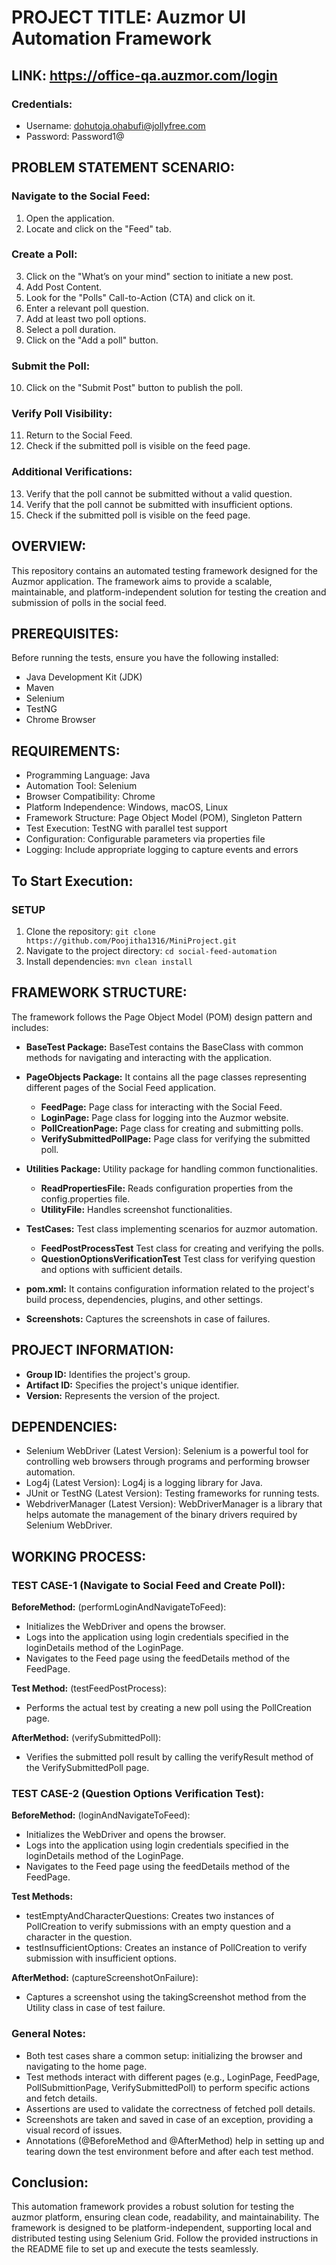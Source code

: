 # PROJECT TITLE: Auzmor UI Automation Framework

## LINK: https://office-qa.auzmor.com/login


### Credentials:
- Username: dohutoja.ohabufi@jollyfree.com
- Password: Password1@

## PROBLEM STATEMENT SCENARIO:

### Navigate to the Social Feed:
1. Open the application.
2. Locate and click on the "Feed" tab.

### Create a Poll:
3. Click on the "What’s on your mind" section to initiate a new post.
4. Add Post Content.
5. Look for the "Polls" Call-to-Action (CTA) and click on it.
6. Enter a relevant poll question.
7. Add at least two poll options.
8. Select a poll duration.
9. Click on the "Add a poll" button.

### Submit the Poll:
10. Click on the "Submit Post" button to publish the poll.

### Verify Poll Visibility:
11. Return to the Social Feed.
12. Check if the submitted poll is visible on the feed page.

### Additional Verifications:
13. Verify that the poll cannot be submitted without a valid question.
14. Verify that the poll cannot be submitted with insufficient options.
15. Check if the submitted poll is visible on the feed page.


## OVERVIEW:

This repository contains an automated testing framework designed for the Auzmor application. The framework aims to provide a scalable, maintainable, and platform-independent solution for testing the creation and submission of polls in the social feed.

## PREREQUISITES:

Before running the tests, ensure you have the following installed:

- Java Development Kit (JDK)
- Maven
- Selenium
- TestNG
- Chrome Browser

## REQUIREMENTS:

- Programming Language: Java
- Automation Tool: Selenium
- Browser Compatibility: Chrome
- Platform Independence: Windows, macOS, Linux
- Framework Structure: Page Object Model (POM), Singleton Pattern
- Test Execution: TestNG with parallel test support
- Configuration: Configurable parameters via properties file
- Logging: Include appropriate logging to capture events and errors

## To Start Execution:

### SETUP

1. Clone the repository: `git clone https://github.com/Poojitha1316/MiniProject.git`
2. Navigate to the project directory: `cd social-feed-automation`
3. Install dependencies: `mvn clean install`

## FRAMEWORK STRUCTURE:

The framework follows the Page Object Model (POM) design pattern and includes:

- **BaseTest Package:** BaseTest contains the BaseClass with common methods for navigating and interacting with the application.

- **PageObjects Package:** It contains all the page classes representing different pages of the Social Feed application.
  - **FeedPage:** Page class for interacting with the Social Feed.
  - **LoginPage:** Page class for logging into the Auzmor website.
  - **PollCreationPage:** Page class for creating and submitting polls.
  - **VerifySubmittedPollPage:** Page class for verifying the submitted poll.

- **Utilities Package:** Utility package for handling common functionalities.
  - **ReadPropertiesFile:** Reads configuration properties from the config.properties file.
  - **UtilityFile:** Handles screenshot functionalities.

- **TestCases:** Test class implementing scenarios for auzmor automation.
  - **FeedPostProcessTest** Test class for creating and verifying the polls.
  - **QuestionOptionsVerificationTest** Test class for verifying question and options with sufficient details.

- **pom.xml:** It contains configuration information related to the project's build process, dependencies, plugins, and other settings.

- **Screenshots:**
Captures the screenshots in case of failures.

## PROJECT INFORMATION:

- **Group ID:** Identifies the project's group.
- **Artifact ID:** Specifies the project's unique identifier.
- **Version:** Represents the version of the project.

## DEPENDENCIES:

- Selenium WebDriver (Latest Version): Selenium is a powerful tool for controlling web browsers through programs and performing browser automation.
- Log4j (Latest Version): Log4j is a logging library for Java.
- JUnit or TestNG (Latest Version): Testing frameworks for running tests.
- WebdriverManager (Latest Version): WebDriverManager is a library that helps automate the management of the binary drivers required by Selenium WebDriver.

## WORKING PROCESS:

### TEST CASE-1 (Navigate to Social Feed and Create Poll):

**BeforeMethod:** (performLoginAndNavigateToFeed):

 - Initializes the WebDriver and opens the browser.
 - Logs into the application using login credentials specified in the loginDetails method of the LoginPage.
 - Navigates to the Feed page using the feedDetails method of the FeedPage.

**Test Method:** (testFeedPostProcess):
 
 - Performs the actual test by creating a new poll using the PollCreation page.

**AfterMethod:** (verifySubmittedPoll):

 - Verifies the submitted poll result by calling the verifyResult method of the VerifySubmittedPoll page.

### TEST CASE-2 (Question Options Verification Test):

**BeforeMethod:** (loginAndNavigateToFeed):

 - Initializes the WebDriver and opens the browser.
 - Logs into the application using login credentials specified in the loginDetails method of the LoginPage.
 - Navigates to the Feed page using the feedDetails method of the FeedPage.

**Test Methods:**

 - testEmptyAndCharacterQuestions: Creates two instances of PollCreation to verify submissions with an empty question and a character in the question.
 - testInsufficientOptions: Creates an instance of PollCreation to verify submission with insufficient options.

**AfterMethod:** (captureScreenshotOnFailure):

 - Captures a screenshot using the takingScreenshot method from the Utility class in case of test failure.

### General Notes:

- Both test cases share a common setup: initializing the browser and navigating to the home page.
- Test methods interact with different pages (e.g., LoginPage, FeedPage, PollSubmittionPage, VerifySubmittedPoll) to perform specific actions and fetch details.
- Assertions are used to validate the correctness of fetched poll details.
- Screenshots are taken and saved in case of an exception, providing a visual record of issues.
- Annotations (@BeforeMethod and @AfterMethod) help in setting up and tearing down the test environment before and after each test method.
  
## Conclusion:
This automation framework provides a robust solution for testing the auzmor platform, ensuring clean code, readability, and maintainability. The framework is designed to be platform-independent, supporting local and distributed testing using Selenium Grid. Follow the provided instructions in the README file to set up and execute the tests seamlessly.


